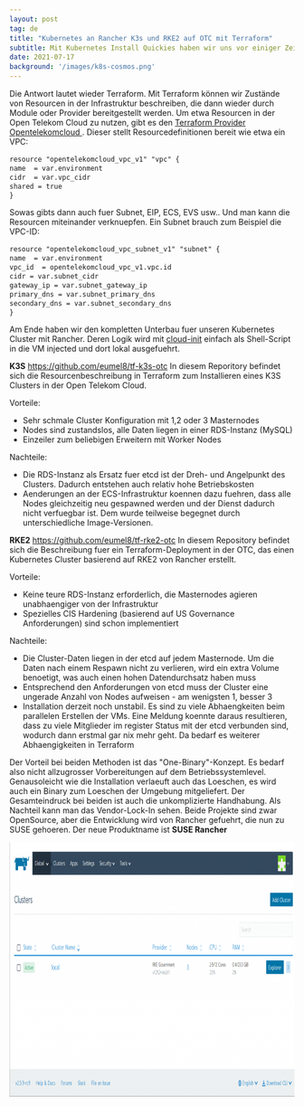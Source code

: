 ```yaml
---
layout: post
tag: de
title: "Kubernetes an Rancher K3s und RKE2 auf OTC mit Terraform"
subtitle: Mit Kubernetes Install Quickies haben wir uns vor einiger Zeit schon mal beschäftigt. Sehr guten Eindruck machte damals schon K3S, ein einzelnes Binary, entwickelt von Rancher, zur Benutzung in schmalen Umgebungen für Kubernetes. Wie kriegen wir aber schnell eine arbeitsfähige Umgebung zum Laufen?
date: 2021-07-17
background: '/images/k8s-cosmos.png'
---
```


Die Antwort lautet wieder Terraform. Mit Terraform können wir Zustände von Resourcen in der Infrastruktur beschreiben, die dann wieder durch Module oder Provider bereitgestellt werden. Um etwa Resourcen in der Open Telekom Cloud zu nutzen, gibt es den <a href="https://registry.terraform.io/providers/opentelekomcloud/opentelekomcloud/latest/docs">Terraform Provider Opentelekomcloud </a>. Dieser stellt Resourcedefinitionen bereit wie etwa ein VPC:

```
resource "opentelekomcloud_vpc_v1" "vpc" {
name  = var.environment
cidr  = var.vpc_cidr
shared = true
}
```

Sowas gibts dann auch fuer Subnet, EIP, ECS, EVS usw.. Und man kann die Resourcen miteinander verknuepfen. Ein Subnet brauch zum Beispiel die VPC-ID:

```
resource "opentelekomcloud_vpc_subnet_v1" "subnet" {
name  = var.environment
vpc_id  = opentelekomcloud_vpc_v1.vpc.id
cidr = var.subnet_cidr
gateway_ip = var.subnet_gateway_ip
primary_dns = var.subnet_primary_dns
secondary_dns = var.subnet_secondary_dns
}
```

Am Ende haben wir den kompletten Unterbau fuer unseren Kubernetes Cluster mit Rancher. Deren Logik wird mit <a href="https://cloud-init.io/">cloud-init</a> einfach als Shell-Script in die VM injected und dort lokal ausgefuehrt.

<strong>K3S</strong>
https://github.com/eumel8/tf-k3s-otc
In diesem Reporitory befindet sich die Resourcenbeschreibung in Terraform zum Installieren eines K3S Clusters in der Open Telekom Cloud. 

Vorteile:
<ul>
  <li>Sehr schmale Cluster Konfiguration mit 1,2 oder 3 Masternodes</li>
  <li>Nodes sind zustandslos, alle Daten liegen in einer RDS-Instanz (MySQL)</li>
  <li>Einzeiler zum beliebigen Erweitern mit Worker Nodes</li>
</ul>


Nachteile:
<ul>
  <li>Die RDS-Instanz als Ersatz fuer etcd ist der Dreh- und Angelpunkt des Clusters. Dadurch entstehen auch relativ hohe Betriebskosten</li>
  <li>Aenderungen an der ECS-Infrastruktur koennen dazu fuehren, dass alle Nodes gleichzeitig neu gespawned werden und der Dienst dadurch nicht verfuegbar ist. Dem wurde teilweise begegnet durch unterschiedliche Image-Versionen.</li>
</ul>


<strong>RKE2</strong>
https://github.com/eumel8/tf-rke2-otc
In diesem Repository befindet sich die Beschreibung fuer ein Terraform-Deployment in der OTC, das einen Kubernetes Cluster basierend auf RKE2 von Rancher erstellt.

Vorteile:
<ul>
  <li>Keine teure RDS-Instanz erforderlich, die Masternodes agieren unabhaengiger von der Infrastruktur</li>
  <li>Spezielles CIS Hardening (basierend auf US Governance Anforderungen) sind schon implementiert</li>
</ul>

Nachteile:
<ul>
  <li>Die Cluster-Daten liegen in der etcd auf jedem Masternode. Um die Daten nach einem Respawn nicht zu verlieren, wird ein extra Volume benoetigt, was auch einen hohen Datendurchsatz haben muss</li>
  <li>Entsprechend den Anforderungen von etcd muss der Cluster eine ungerade Anzahl von Nodes aufweisen - am wenigsten 1, besser 3</li>
  <li>Installation derzeit noch unstabil. Es sind zu viele Abhaengkeiten beim parallelen Erstellen der VMs. Eine Meldung koennte daraus resultieren, dass zu viele Mitglieder im register Status mit der etcd verbunden sind, wodurch dann erstmal gar nix mehr geht. Da bedarf es weiterer Abhaengigkeiten in Terraform</li>
</ul>

Der Vorteil bei beiden Methoden ist das "One-Binary"-Konzept.  Es bedarf also nicht allzugrosser Vorbereitungen auf dem Betriebssystemlevel. Genausoleicht wie die Installation verlaeuft auch das Loeschen, es wird auch ein Binary zum Loeschen der Umgebung mitgeliefert. Der Gesamteindruck bei beiden ist auch die unkomplizierte Handhabung.
Als Nachteil kann man das Vendor-Lock-In sehen. Beide Projekte sind zwar OpenSource, aber die Entwicklung wird von Rancher gefuehrt, die nun zu SUSE gehoeren. Der neue Produktname ist <strong>SUSE Rancher</strong>

<img src="/images/2021-07-21-1.png" width="900" height="450" />
